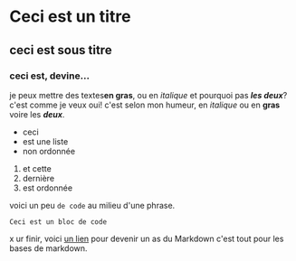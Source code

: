# Ceci est un titre
## ceci est sous titre
### ceci est, devine... 

je peux mettre des textes**en gras**,
ou en *italique* et pourquoi pas ***les deux***? c'est comme je veux
oui! c'est selon mon humeur, en *italique* ou en **gras** voire les ***deux***.

- ceci
- est une liste
- non ordonnée

1. et cette
2. dernière
3. est ordonnée

voici un peu `de code` au milieu d'une phrase.
```
Ceci est un bloc de code
```

x
ur finir, voici [un lien](https://guides.github.com/features/mastering-markdown/) pour devenir un as du Markdown
c'est tout pour les bases de markdown.
